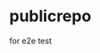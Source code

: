 # publicrepo
for e2e test



























































































































































































































































































































































































































